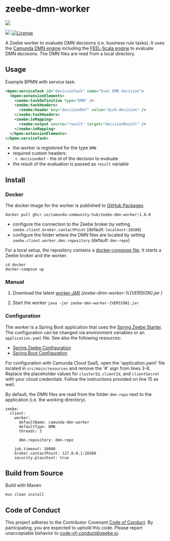 # zeebe-dmn-worker

[![](https://img.shields.io/badge/Community%20Extension-An%20open%20source%20community%20maintained%20project-FF4700)](https://github.com/camunda-community-hub/community)

[![](https://img.shields.io/badge/Lifecycle-Stable-brightgreen)](https://github.com/Camunda-Community-Hub/community/blob/main/extension-lifecycle.md#stable-)
[![License](https://img.shields.io/badge/License-Apache%202.0-blue.svg)](https://opensource.org/licenses/Apache-2.0)

A Zeebe worker to evaluate DMN decisions (i.e. business rule tasks). It uses the [Camunda DMN engine](https://docs.camunda.org/manual/7.12/reference/dmn11/) including the [FEEL-Scala engine](https://github.com/camunda/feel-scala) to evaluate DMN decisions. The DMN files are read from a local directory.

## Usage

Example BPMN with service task:

```xml
<bpmn:serviceTask id="decisionTask" name="Eval DMN decision">
  <bpmn:extensionElements>
    <zeebe:taskDefinition type="DMN" />
    <zeebe:taskHeaders>
      <zeebe:header key="decisionRef" value="dish-decision" />
    </zeebe:taskHeaders>
    <zeebe:ioMapping>
      <zeebe:output source="result" target="decisionResult" />
    </zeebe:ioMapping>
  </bpmn:extensionElements>
</bpmn:serviceTask>
```

* the worker is registered for the type `DMN`
* required custom headers:
    * `decisionRef` - the id of the decision to evaluate
* the result of the evaluation is passed as `result` variable

## Install

### Docker

The docker image for the worker is published to [GitHub Packages](https://github.com/orgs/camunda-community-hub/packages/container/package/zeebe-dmn-worker).

```
docker pull ghcr.io/camunda-community-hub/zeebe-dmn-worker:1.0.0
```
* configure the connection to the Zeebe broker by setting `zeebe.client.broker.contactPoint` (default: `localhost:26500`) 
* configure the folder where the DMN files are located by setting `zeebe.client.worker.dmn.repository` (default: `dmn-repo`)

For a local setup, the repository contains a [docker-compose file](docker/docker-compose.yml). It starts a Zeebe broker and the worker. 

```
cd docker
docker-compose up
```

### Manual

1. Download the latest [worker JAR](https://github.com/camunda-community-hub/zeebe-dmn-worker/releases) _(zeebe-dmn-worker-%{VERSION}.jar
)_

1. Start the worker
    `java -jar zeebe-dmn-worker-{VERSION}.jar`

### Configuration

The worker is a Spring Boot application that uses the [Spring Zeebe Starter](https://github.com/zeebe-io/spring-zeebe). The configuration can be changed via environment variables or an `application.yaml` file. See also the following resources:
* [Spring Zeebe Configuration](https://github.com/zeebe-io/spring-zeebe#configuring-zeebe-connection)
* [Spring Boot Configuration](https://docs.spring.io/spring-boot/docs/current/reference/html/spring-boot-features.html#boot-features-external-config)

For configuration with Camunda Cloud SaaS, open the 'application.yaml' file located in `src/main/resources` and remove the '#' sign from lines 3-6. Replace the placeholder values for `clusterId`, `clientId`, and `clientSecret` with your cloud credentials. Follow the instructions provided on line 15 as well.

By default, the DMN files are read from the folder `dmn-repo` next to the application (i.e. the working directory).

```
zeebe:
  client:
    worker:
      defaultName: camunda-dmn-worker
      defaultType: DMN
      threads: 3
    
      dmn.repository: dmn-repo

    job.timeout: 10000
    broker.contactPoint: 127.0.0.1:26500
    security.plaintext: true
```

## Build from Source

Build with Maven

`mvn clean install`

## Code of Conduct

This project adheres to the Contributor Covenant [Code of
Conduct](/CODE_OF_CONDUCT.md). By participating, you are expected to uphold
this code. Please report unacceptable behavior to
code-of-conduct@zeebe.io.
